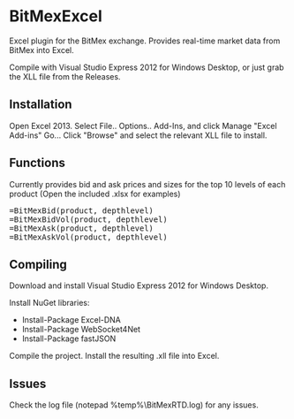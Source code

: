 # BitMexExcel
Excel plugin for the BitMex exchange. Provides real-time market data from BitMex into Excel.

Compile with Visual Studio Express 2012 for Windows Desktop, or just grab the XLL file from the Releases.

## Installation
Open Excel 2013. Select File.. Options.. Add-Ins, and click Manage "Excel Add-ins" Go...
Click "Browse" and select the relevant XLL file to install.

## Functions
Currently provides bid and ask prices and sizes for the top 10 levels of each product (Open the included .xlsx for examples)

<pre>
=BitMexBid(product, depthlevel)
=BitMexBidVol(product, depthlevel)
=BitMexAsk(product, depthlevel)
=BitMexAskVol(product, depthlevel)
</pre>

## Compiling
Download and install Visual Studio Express 2012 for Windows Desktop.

Install NuGet libraries:
* Install-Package Excel-DNA
* Install-Package WebSocket4Net
* Install-Package fastJSON

Compile the project. Install the resulting .xll file into Excel.

## Issues
Check the log file (notepad %temp%\BitMexRTD.log) for any issues.
